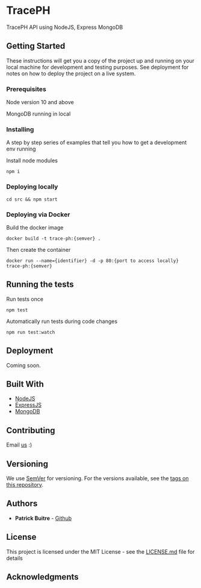 # TracePH

TracePH API using NodeJS, Express MongoDB
## Getting Started

These instructions will get you a copy of the project up and running on your local machine for development and testing purposes. See deployment for notes on how to deploy the project on a live system.

### Prerequisites

Node version 10 and above

MongoDB running in local

### Installing

A step by step series of examples that tell you how to get a development env running

Install node modules

```
npm i
```

### Deploying locally

```
cd src && npm start
```

### Deploying via Docker
Build the docker image

```
docker build -t trace-ph:{semver} .
```

Then create the container

```
docker run --name={identifier} -d -p 80:{port to access locally} trace-ph:{semver}
```

## Running the tests
Run tests once

```
npm test
```

Automatically run tests during code changes

```
npm run test:watch
```

## Deployment

Coming soon.

## Built With

* [NodeJS](https://https://nodejs.org/)
* [ExpressJS](https://github.com/expressjs/express/)
* [MongoDB](https://www.mongodb.com/)

## Contributing

Email [us](mailto:jybantang@up.edu.ph) :)

## Versioning

We use [SemVer](http://semver.org/) for versioning. For the versions available, see the [tags on this repository](https://github.com/your/project/tags). 

## Authors

* **Patrick Buitre** - [Github](https://github.com/pats110217)

## License

This project is licensed under the MIT License - see the [LICENSE.md](LICENSE.md) file for details

## Acknowledgments

